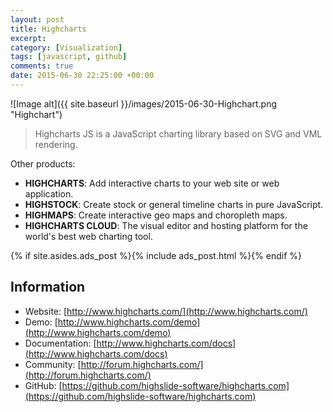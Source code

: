 ```yaml
---
layout: post
title: Highcharts
excerpt:
category: [Visualization]
tags: [javascript, github]
comments: true
date: 2015-06-30 22:25:00 +00:00
---
```


![Image alt]({{ site.baseurl }}/images/2015-06-30-Highchart.png "Highchart")

>Highcharts JS is a JavaScript charting library based on SVG and VML rendering.

<!-- more -->

Other products:

- **HIGHCHARTS**: Add interactive charts to your web site or web application.
- **HIGHSTOCK**: Create stock or general timeline charts in pure JavaScript.
- **HIGHMAPS**: Create interactive geo maps and choropleth maps.
- **HIGHCHARTS CLOUD**: The visual editor and hosting platform for the world's best web charting tool.

{% if site.asides.ads_post    %}{% include ads_post.html      %}{% endif %}

## Information

- Website: [http://www.highcharts.com/](http://www.highcharts.com/)
- Demo: [http://www.highcharts.com/demo](http://www.highcharts.com/demo)
- Documentation: [http://www.highcharts.com/docs](http://www.highcharts.com/docs)
- Community: [http://forum.highcharts.com/](http://forum.highcharts.com/)
- GitHub: [https://github.com/highslide-software/highcharts.com](https://github.com/highslide-software/highcharts.com)
